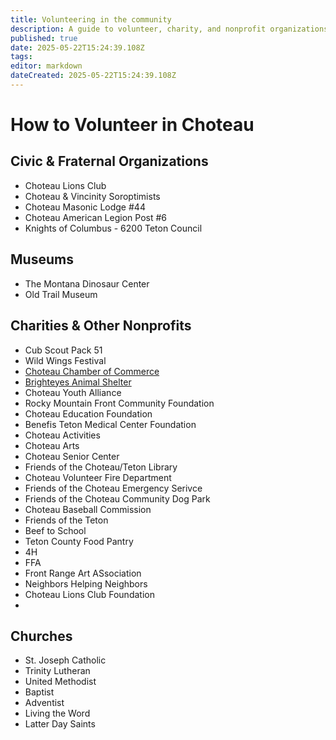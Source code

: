 ```yaml
---
title: Volunteering in the community
description: A guide to volunteer, charity, and nonprofit organizations in Choteau and how you can volunteer with them
published: true
date: 2025-05-22T15:24:39.108Z
tags: 
editor: markdown
dateCreated: 2025-05-22T15:24:39.108Z
---
```


# How to Volunteer in Choteau

## Civic & Fraternal Organizations

- Choteau Lions Club
- Choteau & Vincinity Soroptimists
- Choteau Masonic Lodge #44
- Choteau American Legion Post #6
- Knights of Columbus - 6200 Teton Council

## Museums

- The Montana Dinosaur Center
- Old Trail Museum

## Charities & Other Nonprofits

- Cub Scout Pack 51
- Wild Wings Festival
- [Choteau Chamber of Commerce](https://choteauchamber.com)
- [Brighteyes Animal Shelter](https://brighteyesanimalshelter.org/)
- Choteau Youth Alliance
- Rocky Mountain Front Community Foundation
- Choteau Education Foundation
- Benefis Teton Medical Center Foundation
- Choteau Activities
- Choteau Arts
- Choteau Senior Center
- Friends of the Choteau/Teton Library
- Choteau Volunteer Fire Department
- Friends of the Choteau Emergency Serivce
- Friends of the Choteau Community Dog Park
- Choteau Baseball Commission
- Friends of the Teton
- Beef to School
- Teton County Food Pantry
- 4H
- FFA
- Front Range Art ASsociation
- Neighbors Helping Neighbors
- Choteau Lions Club Foundation
- 

## Churches
- St. Joseph Catholic
- Trinity Lutheran
- United Methodist
- Baptist
- Adventist
- Living the Word
- Latter Day Saints